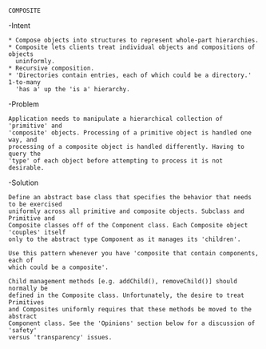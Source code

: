     COMPOSITE
    
-Intent

    * Compose objects into structures to represent whole-part hierarchies.
    * Composite lets clients treat individual objects and compositions of objects
      uninformly.
    * Recursive composition.
    * 'Directories contain entries, each of which could be a directory.' 1-to-many
      'has a' up the 'is a' hierarchy.  
    
-Problem

    Application needs to manipulate a hierarchical collection of 'primitive' and
    'composite' objects. Processing of a primitive object is handled one way, and
    processing of a composite object is handled differently. Having to query the 
    'type' of each object before attempting to process it is not desirable. 
    
-Solution

    Define an abstract base class that specifies the behavior that needs to be exercised
    uniformly across all primitive and composite objects. Subclass and Primitive and
    Composite classes off of the Component class. Each Composite object 'couples' itself
    only to the abstract type Component as it manages its 'children'.
    
    Use this pattern whenever you have 'composite that contain components, each of
    which could be a composite'.
    
    Child management methods [e.g. addChild(), removeChild()] should normally be
    defined in the Composite class. Unfortunately, the desire to treat Primitives
    and Composites uniformly requires that these methods be moved to the abstract 
    Component class. See the 'Opinions' section below for a discussion of 'safety'
    versus 'transparency' issues.
       